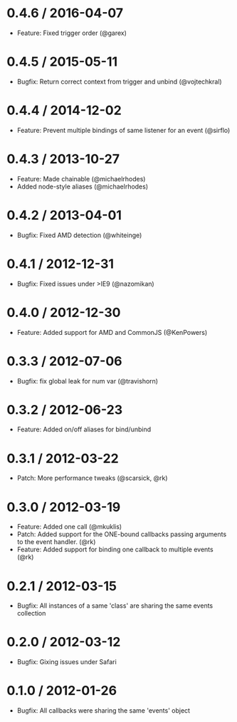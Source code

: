 0.4.6 / 2016-04-07
==================
* Feature: Fixed trigger order (@garex)

0.4.5 / 2015-05-11
==================
* Bugfix: Return correct context from trigger and unbind (@vojtechkral)

0.4.4 / 2014-12-02
==================
* Feature: Prevent multiple bindings of same listener for an event (@sirflo)

0.4.3 / 2013-10-27
==================
* Feature: Made chainable (@michaelrhodes)
* Added node-style aliases (@michaelrhodes)

0.4.2 / 2013-04-01
==================
* Bugfix: Fixed AMD detection (@whiteinge)

0.4.1 / 2012-12-31
==================
* Bugfix: Fixed issues under >IE9 (@nazomikan)

0.4.0 / 2012-12-30
==================
* Feature: Added support for AMD and CommonJS (@KenPowers)

0.3.3 / 2012-07-06
==================
* Bugfix: fix global leak for num var (@travishorn)

0.3.2 / 2012-06-23
==================
* Feature: Added on/off aliases for bind/unbind

0.3.1 / 2012-03-22
==================
* Patch: More performance tweaks (@scarsick, @rk)

0.3.0 / 2012-03-19
==================
* Feature: Added one call (@mkuklis)
* Patch: Added support for the ONE-bound callbacks passing arguments to the event handler. (@rk)
* Feature: Added support for binding one callback to multiple events (@rk)

0.2.1 / 2012-03-15
==================
* Bugfix: All instances of a same 'class' are sharing the same events collection

0.2.0 / 2012-03-12
==================
* Bugfix: Gixing issues under Safari

0.1.0 / 2012-01-26
==================
* Bugfix: All callbacks were sharing the same 'events' object
